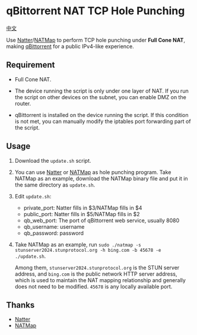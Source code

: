 # qBittorrent NAT TCP Hole Punching

[中文](./README.zh.md)

Use [Natter](https://github.com/MikeWang000000/Natter)/[NATMap](https://github.com/heiher/natmap) to perform TCP hole punching under **Full Cone NAT**, making [qBittorrent](https://www.qbittorrent.org/) for a public IPv4-like experience.

## Requirement

+ Full Cone NAT.

+ The device running the script is only under one layer of NAT. If you run the script on other devices on the subnet, you can enable DMZ on the router.

+ qBittorrent is installed on the device running the script. If this condition is not met, you can manually modify the iptables port forwarding part of the script.

## Usage

1. Download the `update.sh` script.

2. You can use [Natter](https://github.com/MikeWang000000/Natter) or [NATMap](https://github.com/heiher/natmap) as hole punching program. Take NATMap as an example, download the NATMap binary file and put it in the same directory as `update.sh`.

3. Edit `update.sh`:

    + private_port: Natter fills in $3/NATMap fills in $4
    + public_port: Natter fills in $5/NATMap fills in $2
    + qb_web_port: The port of qBittorrent web service, usually 8080
    + qb_username: username
    + qb_password: password

4. Take NATMap as an example, run `sudo ./natmap -s stunserver2024.stunprotocol.org -h bing.com -b 45678 -e ./update.sh`.

   Among them, `stunserver2024.stunprotocol.org` is the STUN server address, and `bing.com` is the public network HTTP server address, which is used to maintain the NAT mapping relationship and generally does not need to be modified. `45678` is any locally available port.

## Thanks

+ [Natter](https://github.com/MikeWang000000/Natter)
+ [NATMap](https://github.com/heiher/natmap)